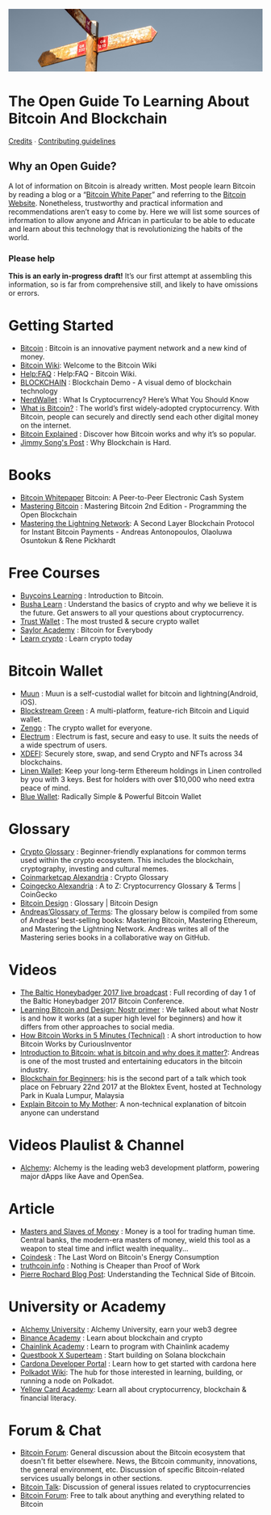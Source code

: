 ![An Open Guide](figures/signpost.jpg)

The Open Guide To Learning About Bitcoin And Blockchain
=======================================================

[Credits](AUTHORS.md) ∙ [Contributing guidelines](CONTRIBUTING.md)

Why an Open Guide?
------------------

A lot of information on Bitcoin is already written. Most people learn Bitcoin by reading a blog or a “[Bitcoin White Paper](https://bitcoin.org/bitcoin.pdf)” and referring to the [Bitcoin Website](https://bitcoin.org). Nonetheless, trustworthy and practical information and recommendations aren’t easy to come by. Here we will list some sources of information to allow anyone and African in particular to be able to educate and learn about this technology that is revolutionizing the habits of the world.

### Please help

**This is an early in-progress draft!** It’s our first attempt at assembling this information, so is far from comprehensive still, and likely to have omissions or errors.

Getting Started
===============

- [Bitcoin](http://bitcoin.org) : Bitcoin is an innovative payment network and a new kind of money.
- [Bitcoin Wiki](https://en.bitcoin.it/wiki/Main_Page): Welcome to the Bitcoin Wiki
- [Help:FAQ](https://en.bitcoin.it/wiki/Help:FAQ) : Help:FAQ - Bitcoin Wiki.
- [BLOCKCHAIN](https://blockchaindemo.io/) : Blockchain Demo - A visual demo of blockchain technology
- [NerdWallet](https://www.nerdwallet.com/article/investing/cryptocurrency-7-things-to-know) : What Is Cryptocurrency? Here’s What You Should Know
- [What is Bitcoin?](https://www.coinbase.com/learn/crypto-basics/what-is-bitcoin) : The world’s first widely-adopted cryptocurrency. With Bitcoin, people can securely and directly send each other digital money on the internet.
- [Bitcoin Explained](https://www.upfolio.com/ultimate-bitcoin-guide) : Discover how Bitcoin works and why it’s so popular.
- [Jimmy Song's Post](https://jimmysong.medium.com/why-blockchain-is-hard-60416ea4c5c) : Why Blockchain is Hard.

Books
===============

- [Bitcoin Whitepaper](https://bitcoin.org/bitcoin.pdf) Bitcoin: A Peer-to-Peer Electronic Cash System
- [Mastering Bitcoin](https://github.com/bitcoinbook/bitcoinbook) : Mastering Bitcoin 2nd Edition - Programming the Open Blockchain
- [Mastering the Lightning Network](https://github.com/lnbook/lnbook#mastering-the-lightning-network): A Second Layer Blockchain Protocol for Instant Bitcoin Payments - Andreas Antonopoulos, Olaoluwa Osuntokun & Rene Pickhardt

Free Courses
===============

- [Buycoins Learning](https://buycoins-learning.teachable.com/p/introduction-to-bitcoin) : Introduction to Bitcoin.
- [Busha Learn](https://learn.busha.co/) : Understand the basics of crypto and why we believe it is the future. Get answers to all your questions about cryptocurrency.
- [Trust Wallet](https://trustwallet.com/) : The most trusted & secure crypto wallet
- [Saylor Academy](https://learn.saylor.org/course/PRDV151) : Bitcoin for Everybody
- [Learn crypto](https://learncrypto.com/) : Learn crypto today

Bitcoin Wallet
===============

- [Muun](https://muun.com/) : Muun is a self-custodial wallet for bitcoin and lightning(Android, iOS).
- [Blockstream Green](https://blockstream.com/green/) : A multi-platform, feature-rich Bitcoin and Liquid wallet.
- [Zengo](https://zengo.com) : The crypto wallet for everyone.
- [Electrum](https://electrum.org/#home) : Electrum is fast, secure and easy to use. It suits the needs of a wide spectrum of users.
- [XDEFI](https://www.xdefi.io/): Securely store, swap, and send Crypto and NFTs across 34 blockchains.
- [Linen Wallet](https://linen.app/): Keep your long-term Ethereum holdings in Linen controlled by you with 3 keys. Best for holders with over $10,000 who need extra peace of mind.
- [Blue Wallet](https://bluewallet.io/): Radically Simple & Powerful Bitcoin Wallet

Glossary
===============

- [Crypto Glossary](https://cryptocurrencyalerting.com/glossary.html) : Beginner-friendly explanations for common terms used within the crypto ecosystem. This includes the blockchain, cryptography, investing and cultural memes.
- [Coinmarketcap Alexandria](https://coinmarketcap.com/alexandria/glossary) : Crypto Glossary
- [Coingecko Alexandria](https://www.coingecko.com/en/glossary) : A to Z: Cryptocurrency Glossary & Terms | CoinGecko
- [Bitcoin Design](https://bitcoin.design/guide/glossary/) : Glossary | Bitcoin Design
- [Andreas’Glossary of Terms](https://aantonop.com/glossary/): The glossary below is compiled from some of Andreas’ best-selling books: Mastering Bitcoin, Mastering Ethereum, and Mastering the Lightning Network. Andreas writes all of the Mastering series books in a collaborative way on GitHub.

Videos
===============

- [The Baltic Honeybadger 2017 live broadcast](https://www.youtube.com/watch?v=DHc81OL_hk4&list=PL3B4UprvrK0P30hJE8ZUiOHJmYypxNriP) : Full recording of day 1 of the Baltic Honeybadger 2017 Bitcoin Conference.
- [Learning Bitcoin and Design: Nostr primer](https://youtu.be/EQCGFnhEdl4?list=PLpV0KfVOMojZiB7ZRExyU8ETFDmjq8BNw) : We talked about what Nostr is and how it works (at a super high level for beginners) and how it differs from other approaches to social media.
- [How Bitcoin Works in 5 Minutes (Technical)](https://www.youtube.com/watch?v=l9jOJk30eQs) : A short introduction to how Bitcoin Works by CuriousInventor
- [Introduction to Bitcoin: what is bitcoin and why does it matter?](https://youtu.be/l1si5ZWLgy0): Andreas is one of the most trusted and entertaining educators in the bitcoin industry.
- [Blockchain for Beginners](https://www.youtube.com/watch?v=i9nUMvpT2rM): his is the second part of a talk which took place on February 22nd 2017 at the Bloktex Event, hosted at Technology Park in Kuala Lumpur, Malaysia
- [Explain Bitcoin to My Mother](https://www.youtube.com/watch?v=1wDwb36GNxw): A non-technical explanation of bitcoin anyone can understand

Videos Plaulist & Channel
===============
- [ Alchemy](https://www.youtube.com/@alchemyplatform): Alchemy is the leading web3 development platform, powering major dApps like Aave and OpenSea.

Article
===============

- [Masters and Slaves of Money](https://breedlove22.medium.com/masters-and-slaves-of-money-255ecc93404f) : Money is a tool for trading human time. Central banks, the modern-era masters of money, wield this tool as a weapon to steal time and inflict wealth inequality...
- [Coindesk](https://www.coindesk.com/business/2020/05/19/the-last-word-on-bitcoins-energy-consumption/) : The Last Word on Bitcoin's Energy Consumption
- [truthcoin.info](www.truthcoin.info/blog/pow-cheapest/) : Nothing is Cheaper than Proof of Work
- [Pierre Rochard Blog Post](https://pierre-rochard.medium.com/understanding-the-technical-side-of-bitcoin-2c212dd65c09): Understanding the Technical Side of Bitcoin.

University or Academy
===============

- [Alchemy University](https://university.alchemy.com/) : Alchemy University, earn your web3 degree
- [Binance Academy](https://academy.binance.com/en) : Learn about blockchain and crypto
- [Chainlink Academy](https://www.chainlink.education/) : Learn to program with Chainlink academy
- [Questbook X Superteam](https://www.startonsolana.com/) : Start building on Solana blockchain
- [Cardona Developer Portal](https://developers.cardano.org/) : Learn how to get started with cardona here
- [Polkadot Wiki](https://wiki.polkadot.network/): The hub for those interested in learning, building, or running a node on Polkadot.
- [Yellow Card Academy](https://academy.yellowcard.io/): Learn all about cryptocurrency, blockchain & financial literacy.

Forum & Chat
===============

- [Bitcoin Forum](https://bitcointalk.org/):  General discussion about the Bitcoin ecosystem that doesn't fit better elsewhere. News, the Bitcoin community, innovations, the general environment, etc. Discussion of specific Bitcoin-related services usually belongs in other sections.
- [Bitcoin Talk](https://bitcointalk.com/): Discussion of general issues related to cryptocurrencies
- [Bitcoin Forum](https://bitcoinforum.com/): Free to talk about anything and everything related to Bitcoin
